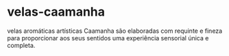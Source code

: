 # velas-caamanha
velas aromáticas artísticas Caamanha são elaboradas com requinte e fineza para proporcionar aos seus sentidos uma experiência sensorial única e completa.
